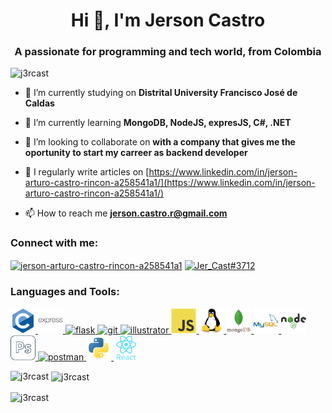 <h1 align="center">Hi 👋, I'm Jerson Castro</h1>
<h3 align="center">A passionate for programming and tech world, from Colombia</h3>

<p align="left"> <img src="https://komarev.com/ghpvc/?username=j3rcast&label=Profile%20views&color=0e75b6&style=flat" alt="j3rcast" /> </p>

- 🔭 I’m currently studying on **Distrital University Francisco José de Caldas**

- 🌱 I’m currently learning **MongoDB, NodeJS, expresJS, C#, .NET**

- 👯 I’m looking to collaborate on **with a company that gives me the oportunity to start my carreer as backend developer**

- 📝 I regularly write articles on [https://www.linkedin.com/in/jerson-arturo-castro-rincon-a258541a1/](https://www.linkedin.com/in/jerson-arturo-castro-rincon-a258541a1/)

- 📫 How to reach me **jerson.castro.r@gmail.com**

<h3 align="left">Connect with me:</h3>
<p align="left">
<a href="https://linkedin.com/in/jerson-arturo-castro-rincon-a258541a1" target="blank"><img align="center" src="https://raw.githubusercontent.com/rahuldkjain/github-profile-readme-generator/master/src/images/icons/Social/linked-in-alt.svg" alt="jerson-arturo-castro-rincon-a258541a1" height="30" width="40" /></a>
<a href="https://discord.gg/Jer_Cast#3712" target="blank"><img align="center" src="https://raw.githubusercontent.com/rahuldkjain/github-profile-readme-generator/master/src/images/icons/Social/discord.svg" alt="Jer_Cast#3712" height="30" width="40" /></a>
</p>

<h3 align="left">Languages and Tools:</h3>
<p align="left"> <a href="https://www.cprogramming.com/" target="_blank" rel="noreferrer"> <img src="https://raw.githubusercontent.com/devicons/devicon/master/icons/c/c-original.svg" alt="c" width="40" height="40"/> </a> <a href="https://expressjs.com" target="_blank" rel="noreferrer"> <img src="https://raw.githubusercontent.com/devicons/devicon/master/icons/express/express-original-wordmark.svg" alt="express" width="40" height="40"/> </a> <a href="https://flask.palletsprojects.com/" target="_blank" rel="noreferrer"> <img src="https://www.vectorlogo.zone/logos/pocoo_flask/pocoo_flask-icon.svg" alt="flask" width="40" height="40"/> </a> <a href="https://git-scm.com/" target="_blank" rel="noreferrer"> <img src="https://www.vectorlogo.zone/logos/git-scm/git-scm-icon.svg" alt="git" width="40" height="40"/> </a> <a href="https://www.adobe.com/in/products/illustrator.html" target="_blank" rel="noreferrer"> <img src="https://www.vectorlogo.zone/logos/adobe_illustrator/adobe_illustrator-icon.svg" alt="illustrator" width="40" height="40"/> </a> <a href="https://developer.mozilla.org/en-US/docs/Web/JavaScript" target="_blank" rel="noreferrer"> <img src="https://raw.githubusercontent.com/devicons/devicon/master/icons/javascript/javascript-original.svg" alt="javascript" width="40" height="40"/> </a> <a href="https://www.linux.org/" target="_blank" rel="noreferrer"> <img src="https://raw.githubusercontent.com/devicons/devicon/master/icons/linux/linux-original.svg" alt="linux" width="40" height="40"/> </a> <a href="https://www.mongodb.com/" target="_blank" rel="noreferrer"> <img src="https://raw.githubusercontent.com/devicons/devicon/master/icons/mongodb/mongodb-original-wordmark.svg" alt="mongodb" width="40" height="40"/> </a> <a href="https://www.mysql.com/" target="_blank" rel="noreferrer"> <img src="https://raw.githubusercontent.com/devicons/devicon/master/icons/mysql/mysql-original-wordmark.svg" alt="mysql" width="40" height="40"/> </a> <a href="https://nodejs.org" target="_blank" rel="noreferrer"> <img src="https://raw.githubusercontent.com/devicons/devicon/master/icons/nodejs/nodejs-original-wordmark.svg" alt="nodejs" width="40" height="40"/> </a> <a href="https://www.photoshop.com/en" target="_blank" rel="noreferrer"> <img src="https://raw.githubusercontent.com/devicons/devicon/master/icons/photoshop/photoshop-line.svg" alt="photoshop" width="40" height="40"/> </a> <a href="https://postman.com" target="_blank" rel="noreferrer"> <img src="https://www.vectorlogo.zone/logos/getpostman/getpostman-icon.svg" alt="postman" width="40" height="40"/> </a> <a href="https://www.python.org" target="_blank" rel="noreferrer"> <img src="https://raw.githubusercontent.com/devicons/devicon/master/icons/python/python-original.svg" alt="python" width="40" height="40"/> </a> <a href="https://reactjs.org/" target="_blank" rel="noreferrer"> <img src="https://raw.githubusercontent.com/devicons/devicon/master/icons/react/react-original-wordmark.svg" alt="react" width="40" height="40"/> </a> </p>

<p><img align="left" src="https://github-readme-stats.vercel.app/api/top-langs?username=j3rcast&show_icons=true&locale=en&layout=compact" alt="j3rcast" /></p>

<p>&nbsp;<img align="center" src="https://github-readme-stats.vercel.app/api?username=j3rcast&show_icons=true&locale=en" alt="j3rcast" /></p>

<p><img align="center" src="https://github-readme-streak-stats.herokuapp.com/?user=j3rcast&" alt="j3rcast" /></p>
